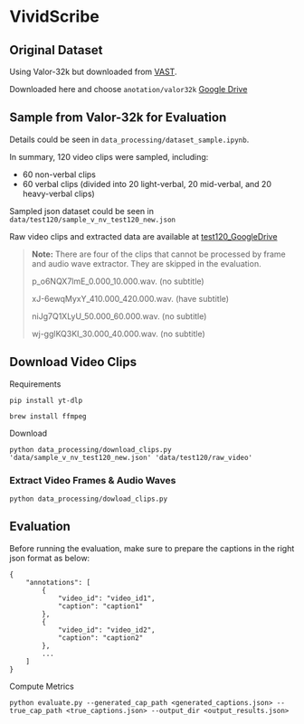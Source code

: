 # VividScribe


## Original Dataset

Using Valor-32k but downloaded from [VAST](https://github.com/TXH-mercury/VAST?tab=readme-ov-file).

Downloaded here and choose `anotation/valor32k`
[Google Drive](https://drive.google.com/file/d/1bOLUbbnPTgUp_Nc0PgORKC-174CwgwPm/view)


## Sample from Valor-32k for Evaluation

Details could be seen in `data_processing/dataset_sample.ipynb`.

In summary, 120 video clips were sampled, including:

- 60 non-verbal clips
- 60 verbal clips (divided into 20 light-verbal, 20 mid-verbal, and 20 heavy-verbal clips)

Sampled json dataset could be seen in `data/test120/sample_v_nv_test120_new.json`

Raw video clips and extracted data are available at [test120_GoogleDrive](https://drive.google.com/drive/folders/1DOeMn5LxjNFtlSTV5frrLSOHMJ3eNCO_)

> **Note:** There are four of the clips that cannot be processed by frame and audio wave extractor. They are skipped in the evaluation.
>
> p_o6NQX7lmE_0.000_10.000.wav. (no subtitle)
> 
> xJ-6ewqMyxY_410.000_420.000.wav. (have subtitle)
> 
> niJg7Q1XLyU_50.000_60.000.wav. (no subtitle)
> 
> wj-gglKQ3KI_30.000_40.000.wav. (no subtitle)

## Download Video Clips

Requirements

```
pip install yt-dlp

brew install ffmpeg 
```

Download

```
python data_processing/download_clips.py 'data/sample_v_nv_test120_new.json' 'data/test120/raw_video'
```

### Extract Video Frames & Audio Waves

```
python data_processing/dowload_clips.py
```

## Evaluation
Before running the evaluation, make sure to prepare the captions in the right json format as below:
```
{
    "annotations": [
        {
            "video_id": "video_id1",
            "caption": "caption1"
        },
        {
            "video_id": "video_id2",
            "caption": "caption2"
        },
        ...
    ]
}
```
Compute Metrics
```
python evaluate.py --generated_cap_path <generated_captions.json> --true_cap_path <true_captions.json> --output_dir <output_results.json>
```
